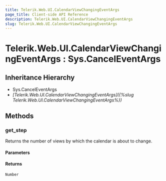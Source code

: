 ```yaml
---
title: Telerik.Web.UI.CalendarViewChangingEventArgs
page_title: Client-side API Reference
description: Telerik.Web.UI.CalendarViewChangingEventArgs
slug: Telerik.Web.UI.CalendarViewChangingEventArgs
---
```


# Telerik.Web.UI.CalendarViewChangingEventArgs : Sys.CancelEventArgs 

## Inheritance Hierarchy

* Sys.CancelEventArgs
* *[Telerik.Web.UI.CalendarViewChangingEventArgs]({%slug Telerik.Web.UI.CalendarViewChangingEventArgs%})*


## Methods

###  get_step

Returns the number of views by which the calendar is about to change.

#### Parameters

#### Returns

`Number` 



